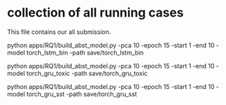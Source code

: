 collection of all running cases
======
This file contains our all submission.





python apps/RQ1/build_abst_model.py -pca 10 -epoch 15 -start 1 -end 10 -model torch_lstm_bin -path save/torch_lstm_bin

python apps/RQ1/build_abst_model.py -pca 10 -epoch 15 -start 1 -end 10 -model torch_gru_toxic -path save/torch_gru_toxic

python apps/RQ1/build_abst_model.py -pca 10 -epoch 15 -start 1 -end 10 -model torch_gru_sst -path save/torch_gru_sst
  
  
  
